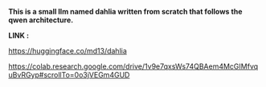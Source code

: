  **This is a small llm named dahlia written from scratch that follows the qwen architecture.**

**LINK :**

 https://huggingface.co/md13/dahlia
 
 https://colab.research.google.com/drive/1v9e7qxsWs74QBAem4McGIMfvquBvRGyp#scrollTo=0o3jVEGm4GUD
